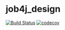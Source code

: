 # job4j_design
[![Build Status](https://travis-ci.com/dankatle/job4j_design.svg?branch=main)](https://travis-ci.com/dankatle/job4j_design)
[![codecov](https://codecov.io/gh/dankatle/job4j_design/branch/master/graph/badge.svg?token=AFCB2HP5P7)](https://codecov.io/gh/dankatle/job4j_design)